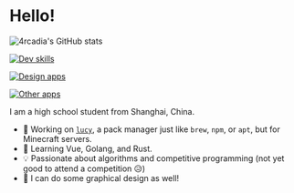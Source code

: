 # Hello!

![4rcadia's GitHub stats](https://github-readme-stats.vercel.app/api?username=arcadi4&theme=gruvbox&show_icons=true)

[![Dev skills](https://skillicons.dev/icons?i=c,go,deno,js,ts,vue,tauri)](https://skillicons.dev)

[![Design apps](https://skillicons.dev/icons?i=ai,ps,figma&theme=light)](https://skillicons.dev)

[![Other apps](https://skillicons.dev/icons?i=apple,notion,obsidian,latex&theme=light)](https://skillicons.dev)

I am a high school student from Shanghai, China.

- 🔭 Working on [`lucy`](https://github.com/LiteTech-Dev/Lucy), a pack manager just like `brew`, `npm`, or `apt`, but for Minecraft servers.
- 🌱 Learning Vue, Golang, and Rust.
- 💡 Passionate about algorithms and competitive programming (not yet good to attend a competition 😥)
- 🎨 I can do some graphical design as well!
